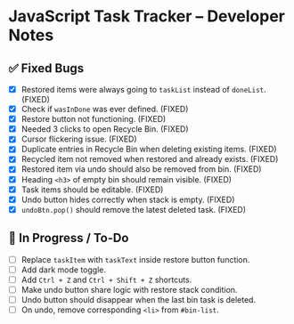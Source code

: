 # JavaScript Task Tracker – Developer Notes

## ✅ Fixed Bugs

- [x] Restored items were always going to `taskList` instead of `doneList`. (FIXED)
- [x] Check if `wasInDone` was ever defined. (FIXED)
- [x] Restore button not functioning. (FIXED)
- [x] Needed 3 clicks to open Recycle Bin. (FIXED)
- [x] Cursor flickering issue. (FIXED)
- [x] Duplicate entries in Recycle Bin when deleting existing items. (FIXED)
- [x] Recycled item not removed when restored and already exists. (FIXED)
- [x] Restored item via undo should also be removed from bin. (FIXED)
- [x] Heading `<h3>` of empty bin should remain visible. (FIXED)
- [x] Task items should be editable. (FIXED)
- [x] Undo button hides correctly when stack is empty. (FIXED)
- [x] `undoBtn.pop()` should remove the latest deleted task. (FIXED)

## 🧪 In Progress / To-Do

- [ ] Replace `taskItem` with `taskText` inside restore button function.
- [ ] Add dark mode toggle.
- [ ] Add `Ctrl + Z` and `Ctrl + Shift + Z` shortcuts.
- [ ] Make undo button share logic with restore stack condition.
- [ ] Undo button should disappear when the last bin task is deleted.
- [ ] On undo, remove corresponding `<li>` from `#bin-list`.
